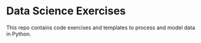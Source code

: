 # Data Science Exercises
This repo contains code exercises and templates to process and model data in Python.
